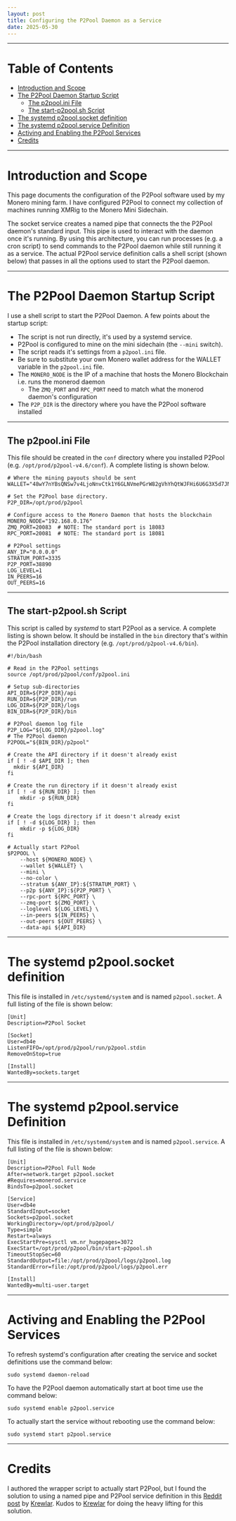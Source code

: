 ```yaml
---
layout: post
title: Configuring the P2Pool Daemon as a Service
date: 2025-05-30
---
```


---

# Table of Contents

* [Introduction and Scope](#introduction-and-scope)
* [The P2Pool Daemon Startup Script](#the-p2pool-daemon-startup-script)
  * [The p2pool.ini File](#the-p2pool.ini-file)
  * [The start-p2pool.sh Script](#the-start-p2pool.sh-script)
* [The systemd p2pool.socket definition](#the-systemd-p2pool.socket-definition)
* [The systemd p2pool.service Definition](#the-systemd-p2pool.service-definition)
* [Activing and Enabling the P2Pool Services](#Activing-and-enabling-the-p2pool-services)
* [Credits](#credits)

---

# Introduction and Scope

This page documents the configuration of the P2Pool software used by my Monero mining farm. I have configured P2Pool to connect my collection of machines running XMRig to the Monero Mini Sidechain.

The socket service creates a named pipe that connects the the P2Pool daemon's standard input. This pipe is used to interact with the daemon once it's running. By using this architecture, you can run processes (e.g. a cron script) to send commands to the P2Pool daemon while still running it as a service. The actual P2Pool service definition calls a shell script (shown below) that passes in all the options used to start the P2Pool daemon.

---

# The P2Pool Daemon Startup Script

I use a shell script to start the P2Pool Daemon. A few points about the startup script:

* The script is not run directly, it's used by a systemd service.
* P2Pool is configured to mine on the mini sidechain (the `--mini` switch).
* The script reads it's settings from a `p2pool.ini` file.
* Be sure to substitute your own Monero wallet address for the WALLET variable in the `p2pool.ini` file.
* The `MONERO_NODE` is the IP of a machine that hosts the Monero Blockchain i.e. runs the monerod daemon
  * The `ZMQ_PORT` and `RPC_PORT` need to match what the monerod daemon's configuration
* The `P2P_DIR` is the directory where you have the P2Pool software installed

---

## The p2pool.ini File

This file should be created in the `conf` directory where you installed P2Pool (e.g. `/opt/prod/p2pool-v4.6/conf`). A complete listing is shown below.

```
# Where the mining payouts should be sent
WALLET="48wY7nYBsQNSw7v4LjoNnvCtk1Y6GLNVmePGrW82gVhYhQtWJFHi6U6G3X5d7JN2ucajU9SeBcijET8ZzKWYwC3z3Y6fDEG"

# Set the P2Pool base directory.
P2P_DIR=/opt/prod/p2pool

# Configure access to the Monero Daemon that hosts the blockchain
MONERO_NODE="192.168.0.176"
ZMQ_PORT=20083  # NOTE: The standard port is 18083
RPC_PORT=20081  # NOTE: The standard port is 18081

# P2Pool settings
ANY_IP="0.0.0.0"
STRATUM_PORT=3335
P2P_PORT=38890
LOG_LEVEL=1
IN_PEERS=16
OUT_PEERS=16
```

---

## The start-p2pool.sh Script

This script is called by *systemd* to start P2Pool as a service. A complete listing is shown below. It should be installed in the `bin` directory that's within the P2Pool installation directory (e.g. `/opt/prod/p2pool-v4.6/bin`).

```
#!/bin/bash

# Read in the P2Pool settings
source /opt/prod/p2pool/conf/p2pool.ini

# Setup sub-directories
API_DIR=${P2P_DIR}/api
RUN_DIR=${P2P_DIR}/run
LOG_DIR=${P2P_DIR}/logs
BIN_DIR=${P2P_DIR}/bin

# P2Pool daemon log file
P2P_LOG="${LOG_DIR}/p2pool.log"
# The P2Pool daemon
P2POOL="${BIN_DIR}/p2pool"

# Create the API directory if it doesn't already exist
if [ ! -d $API_DIR ]; then
  mkdir ${API_DIR}
fi

# Create the run directory if it doesn't already exist
if [ ! -d ${RUN_DIR} ]; then
	mkdir -p ${RUN_DIR}
fi

# Create the logs directory if it doesn't already exist
if [ ! -d ${LOG_DIR} ]; then
	mkdir -p ${LOG_DIR}
fi

# Actually start P2Pool
$P2POOL \
	--host ${MONERO_NODE} \
	--wallet ${WALLET} \
	--mini \
	--no-color \
	--stratum ${ANY_IP}:${STRATUM_PORT} \
	--p2p ${ANY_IP}:${P2P_PORT} \
	--rpc-port ${RPC_PORT} \
	--zmq-port ${ZMQ_PORT} \
	--loglevel ${LOG_LEVEL} \
	--in-peers ${IN_PEERS} \
	--out-peers ${OUT_PEERS} \
	--data-api ${API_DIR}
```

---

# The systemd p2pool.socket definition

This file is installed in `/etc/systemd/system` and is named `p2pool.socket`. A full listing of the file is shown below:

```
[Unit]
Description=P2Pool Socket

[Socket]
User=db4e
ListenFIFO=/opt/prod/p2pool/run/p2pool.stdin
RemoveOnStop=true

[Install]
WantedBy=sockets.target
```

---

# The systemd p2pool.service Definition

This file is installed in `/etc/systemd/system` and is named `p2pool.service`. A full listing of the file is shown below:

```
[Unit]
Description=P2Pool Full Node
After=network.target p2pool.socket
#Requires=monerod.service
BindsTo=p2pool.socket

[Service]
User=db4e
StandardInput=socket
Sockets=p2pool.socket
WorkingDirectory=/opt/prod/p2pool/
Type=simple
Restart=always
ExecStartPre=sysctl vm.nr_hugepages=3072
ExecStart=/opt/prod/p2pool/bin/start-p2pool.sh
TimeoutStopSec=60
StandardOutput=file:/opt/prod/p2pool/logs/p2pool.log
StandardError=file:/opt/prod/p2pool/logs/p2pool.err

[Install]
WantedBy=multi-user.target
```

---

# Activing and Enabling the P2Pool Services

To refresh systemd's configuration after creating the service and socket definitions use the command below:

```
sudo systemd daemon-reload
```

To have the P2Pool daemon automatically start at boot time use the command below:

```
sudo systemd enable p2pool.service
```

To actually start the service without rebooting use the command below:

```
sudo systemd start p2pool.service
```

---

# Credits

I authored the wrapper script to actually start P2Pool, but I found the solution to using a named pipe and P2Pool service definition in this [Reddit post](https://www.reddit.com/r/MoneroMining/comments/12w28m6/comment/jhffnn8/?utm_source=share&utm_medium=web2x&context=3&rdt=38081) by [Krewlar](https://www.reddit.com/user/krewlar/). Kudos to [Krewlar](https://www.reddit.com/user/krewlar/) for doing the heavy lifting for this solution.


